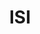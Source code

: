 ---
title: ISI
member_url: https://www.isicrunch.com/
geographies: ["France"]
based: ["France"]
ig: ["interest group"] 
services: ["services provided"] 
tags: ["members"]
categories: ["Technology providers"]
summary: "a company developing backend tools for creating accessible fixed-layout EPUBs (mainly textbooks) from PDF files."
press:
active: true
layout: post
showReadTime: false
showDate: false
permalink: ""
date: 
featureImage: ""
--- 